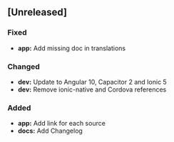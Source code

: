 ## [Unreleased]

### Fixed

* **app:** Add missing doc in translations

### Changed

* **dev:** Update to Angular 10, Capacitor 2 and Ionic 5
* **dev:** Remove ionic-native and Cordova references

### Added

* **app:** Add link for each source
* **docs:** Add Changelog
